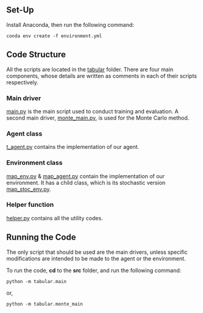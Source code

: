 ## Set-Up

Install Anaconda, then run the following
command:

```
conda env create -f environment.yml
```


## Code Structure

All the scripts are located in the [tabular](src/tabular)
folder. There are four main components, whose details are written as
comments in each of their scripts respectively.

### Main driver 
[main.py](src/tabular/main.py) is the main script used to conduct
training and evaluation. A second main driver, [monte_main.py](src/tabular/monte_main.py), is used for the Monte Carlo method.

### Agent class 
[t_agent.py](src/tabular/t_agent.py) contains the implementation of our agent.

### Environment class 
[map_env.py](src/tabular/map_env.py) &
[map_agent.py](src/tabular/map_agent.py) contain the implementation of
our environment. It has a child class, which is its stochastic version [map_stoc_env.py](src/tabular/map_stoc_env.py).

### Helper function 
[helper.py](src/tabular/helper.py) contains all the utility codes.


## Running the Code

The only script that should be used are the main drivers, unless
specific modifications are intended to be made to the agent or the environment.

To run the code, **cd** to the **src** folder, and run the following
command:

```
python -m tabular.main
```

or,

```
python -m tabular.monte_main
```
